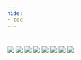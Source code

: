 ```yaml
---
hide:
- toc
---
```

#
![](Perdidas_page_1.png)
![](Perdidas_page_2.png)
![](Perdidas_page_3.png)
![](Perdidas_page_4.png)
![](Perdidas_page_5.png)
![](Perdidas_page_6.png)
![](Perdidas_page_7.png)
![](Perdidas_page_8.png)

 <style> 
body {
background-image: url('https://github.com/asolear/assets/blob/master/imgs/fondo3.jpg?raw=true'); 
background-repeat: no-repeat; 
background-attachment: fixed; /* background-size: cover; */ 
background-size: 100% 100%;
}
</style> 
